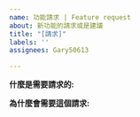 ```yaml
---
name: 功能請求 | Feature request
about: 新功能的請求或是建議
title: "[請求]"
labels: ''
assignees: Gary50613

---
```


**什麼是需要請求的:**

**為什麼會需要這個請求:**
